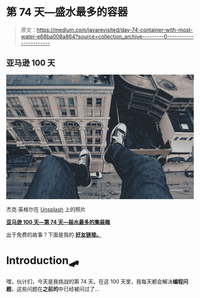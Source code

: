 # 第 74 天—盛水最多的容器

> 原文：<https://medium.com/javarevisited/day-74-container-with-most-water-e68ba008a864?source=collection_archive---------0----------------------->

## 亚马逊 100 天

![](img/b79e90e353e458673b08961289207ced.png)

杰克·英格尔在 [Unsplash](https://unsplash.com/s/photos/heigh?utm_source=unsplash&utm_medium=referral&utm_content=creditCopyText) 上的照片

[**亚马逊 100 天—第 74 天—装水最多的集装箱**](https://leetcode.com/problems/insert-delete-getrandom-o1/discuss/520945/Simple-Java-solution)

出于免费的故事？下面是我的 [**好友链接。**](/@akshay_ravindran/day-74-container-with-most-water-e68ba008a864?source=friends_link&sk=dfbfd937ba94bc774f997d4d374f39c7)

# Introduction🛹

嘿，伙计们，今天是我挑战的第 74 天。在这 100 天里，我每天都会解决**编程问题**，这些问题在**之前的**中已经被问过了…